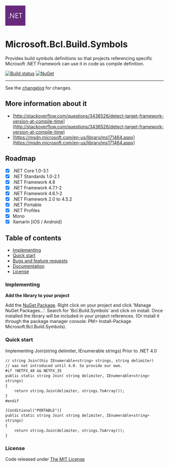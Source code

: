 ![logo](src/.editoricon.png)

# Microsoft.Bcl.Build.Symbols

Provides build symbols definitions so that projects referencing specific Microsoft .NET Framework can use it in code as compile definition.

[![Build status](https://ci.appveyor.com/api/projects/status/uciwrypxuvsbeuqa?svg=true)](https://ci.appveyor.com/project/ennerperez/microsoft-bcl-build-symbols)
[![NuGet](http://img.shields.io/nuget/v/Microsoft.Bcl.Build.Symbols.svg)](https://www.nuget.org/packages/Microsoft.Bcl.Build.Symbols/)

---------------------------------------

See the [changelog](CHANGELOG.md) for changes.

## More information about it

- [http://stackoverflow.com/questions/3436526/detect-target-framework-version-at-compile-time](http://stackoverflow.com/questions/3436526/detect-target-framework-version-at-compile-time)
- [https://msdn.microsoft.com/en-us/library/ms171464.aspx](https://msdn.microsoft.com/en-us/library/ms171464.aspx)

## Roadmap

- [x] .NET Core 1.0-3.1
- [x] .NET Standards 1.0-2.1
- [x] .NET Framework 4.8
- [x] .NET Framework 4.7.1-2
- [x] .NET Framework 4.6.1-2
- [x] .NET Framework 2.0 to 4.5.2
- [x] .NET Portable
- [x] .NET Profiles
- [x] Mono
- [x] Xamarin [iOS / Android]

## Table of contents

* [Implementing](#implementing)
* [Quick start](#quick-start)
* [Bugs and feature requests](#bugs-and-feature-requests)
* [Documentation](#documentation)
* [License](#license)

### Implementing

**Add the library to your project**

Add the [NuGet Package](https://www.nuget.org/packages/Microsoft.Bcl.Build.Symbols/). Right click on your project and click 'Manage NuGet Packages...'. Search for 'Bcl.Build.Symbols' and click on install. Once installed the library will be included in your project references. (Or install it through the package manager console: PM> Install-Package Microsoft.Bcl.Build.Symbols).

### Quick start

Implementing Join(string delimiter, IEnumerable strings) Prior to .NET 4.0

```
// string Join(this IEnumerable<string> strings, string delimiter)
// was not introduced until 4.0. So provide our own.
#if !NETFX_40 && NETFX_35
public static string Join( string delimiter, IEnumerable<string> strings)
{
    return string.Join(delimiter, strings.ToArray());
}
#endif
```

```
[Conditional("PORTABLE")]
public static string Join( string delimiter, IEnumerable<string> strings)
{
    return string.Join(delimiter, strings.ToArray());
}
```

### License

Code released under [The MIT License](LICENSE)